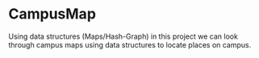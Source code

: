 # CampusMap
Using data structures (Maps/Hash-Graph)  in this project we can look through campus maps using data structures to locate places on campus.
